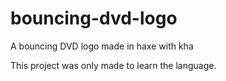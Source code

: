 # bouncing-dvd-logo
A bouncing DVD logo made in haxe with kha

This project was only made to learn the language.
